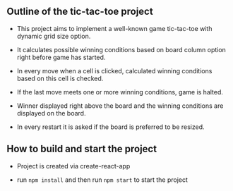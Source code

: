 ## Outline of the tic-tac-toe project

- This project aims to implement a well-known game tic-tac-toe with dynamic grid size option.

- It calculates possible winning conditions based on board column option right before game has started.

- In every move when a cell is clicked, calculated winning conditions based on this cell is checked.

- If the last move meets one or more winning conditions, game is halted.

- Winner displayed right above the board and the winning conditions are displayed on the board.

- In every restart it is asked if the board is preferred to be resized.

## How to build and start the project

- Project is created via create-react-app

- run `npm install` and then run `npm start` to start the project
